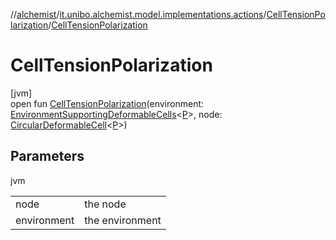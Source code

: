 //[alchemist](../../../index.md)/[it.unibo.alchemist.model.implementations.actions](../index.md)/[CellTensionPolarization](index.md)/[CellTensionPolarization](-cell-tension-polarization.md)

# CellTensionPolarization

[jvm]\
open fun [CellTensionPolarization](-cell-tension-polarization.md)(environment: [EnvironmentSupportingDeformableCells](../../it.unibo.alchemist.model.interfaces/-environment-supporting-deformable-cells/index.md)<[P](../../it.unibo.alchemist.model.implementations.reactions/-biochemical-reaction-builder/index.md)>, node: [CircularDeformableCell](../../it.unibo.alchemist.model.interfaces/-circular-deformable-cell/index.md)<[P](../../it.unibo.alchemist.model.implementations.reactions/-biochemical-reaction-builder/index.md)>)

## Parameters

jvm

| | |
|---|---|
| node | the node |
| environment | the environment |
